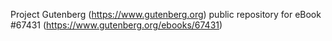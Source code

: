 Project Gutenberg (https://www.gutenberg.org) public repository for eBook #67431 (https://www.gutenberg.org/ebooks/67431)
